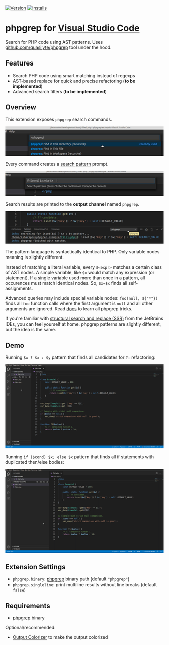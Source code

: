 [![Version](https://vsmarketplacebadge.apphb.com/version-short/quasilyte.phpgrep.svg)](https://marketplace.visualstudio.com/items?itemName=quasilyte.phpgrep)
[![Installs](https://vsmarketplacebadge.apphb.com/installs-short/quasilyte.phpgrep.svg)](https://marketplace.visualstudio.com/items?itemName=quasilyte.phpgrep)

# phpgrep for [Visual Studio Code](https://code.visualstudio.com/)

Search for PHP code using AST patterns. Uses [github.com/quasilyte/phpgrep](https://github.com/quasilyte/phpgrep) tool under the hood.

## Features

* Search PHP code using smart matching instead of regexps
* AST-based replace for quick and precise refactoring (**to be implemented**)
* Advanced search filters (**to be implemented**)

## Overview

This extension exposes `phpgrep` search commands.

![](/docs/commands.jpg "Ctrl+Shift+P phpgrep")

Every command creates a [search pattern](https://github.com/quasilyte/phpgrep/blob/master/pattern_language.md) prompt.

![](/docs/pattern.jpg "search pattern prompt")
  
Search results are printed to the **output channel** named `phpgrep`.

![](/docs/output.jpg "phpgrep output channel")

The pattern language is syntactically identical to PHP. Only variable nodes meaning is slightly different.

Instead of matching a literal variable, every `$<expr>` matches a certain class of AST nodes. A simple variable, like `$x` would match any expression (or statement). If a single variable used more than once in a pattern, all occurences must match identical nodes. So, `$x=$x` finds all self-assignments.

Advanced queries may include special variable nodes: `foo(null, ${"*"})` finds all `foo` function calls where the first argument is `null` and all other arguments are ignored. Read [docs](https://github.com/quasilyte/phpgrep/blob/master/pattern_language.md) to learn all phpgrep tricks.

If you're familiar with [structural search and replace (SSR)](https://www.jetbrains.com/help/idea/structural-search-and-replace.html) from
the JetBrains IDEs, you can feel yourself at home. phpgrep patterns are slightly different, but the idea is the same.

## Demo

Running `$x ? $x : $y` pattern that finds all candidates for `?:` refactoring:

![](/docs/demo1.gif)

Running `if ($cond) $x; else $x` pattern that finds all if statements with duplicated then/else bodies:

![](/docs/demo2.gif)

## Extension Settings

* `phpgrep.binary`: [phpgrep](https://github.com/quasilyte/phpgrep) binary path (default `"phpgrep"`)
* `phpgrep.singleline`: print multiline results without line breaks (default `false`)

## Requirements

* [phpgrep](https://github.com/quasilyte/phpgrep/releases/tag/v0.7.0) binary

Optional/recommended:
* [Output Colorizer](https://marketplace.visualstudio.com/items?itemName=IBM.output-colorizer) to make the output colorized
